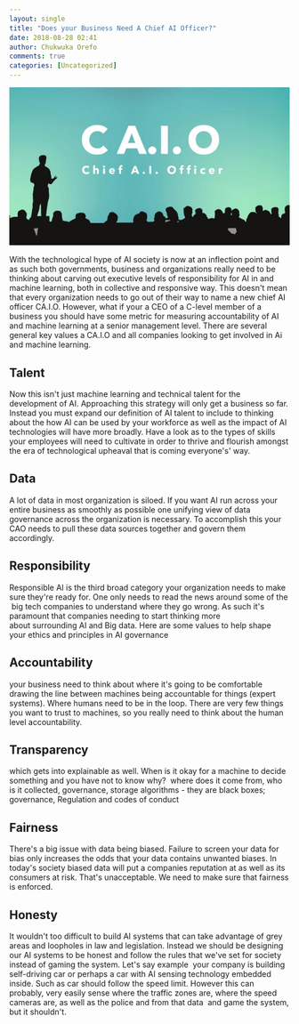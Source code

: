 ```yaml
---
layout: single
title: "Does your Business Need A Chief AI Officer?"
date: 2018-08-28 02:41
author: Chukwuka Orefo
comments: true
categories: [Uncategorized]
---
```


![Chief AI Officer Acronym](/images/caio.png "Chief AI Officer Acronym")

With the technological hype of AI society is now at an inflection point and as such both governments, business and organizations really need to be thinking about carving out executive levels of responsibility for AI in and machine learning, both in collective and responsive way.
This doesn't mean that every organization needs to go out of their way to name a new chief AI officer CA.I.O. However, what  if your a CEO of a C-level member of a business you should have some metric for measuring accountability of AI and machine learning at a senior management level. There are several general key values a CA.I.O and all companies looking to get involved in Ai and machine learning.

## __Talent__

Now this isn't just machine learning and technical talent for the development of AI. Approaching this strategy will only get a business so far. Instead you must expand our definition of AI talent to include to thinking about the how AI can be used by your workforce as well as the impact of AI technologies will have more broadly. Have a look as to the types of skills your employees will need to cultivate in order to thrive and flourish amongst the era of technological upheaval that is coming everyone's' way.

## __Data__

A lot of data in most organization is siloed. If you want AI run across your entire business as smoothly as possible one unifying view of data governance across the organization is necessary. To accomplish this your CAO needs to pull these data sources together and govern them accordingly. 

## __Responsibility__

Responsible AI is the third broad category your organization needs to make sure they're ready for. </span><span style="font-weight:400;">One only needs to read the news around some of the  big tech companies to understand where they go wrong. As such it's paramount that companies needing to start thinking more about surrounding AI and Big data. Here are some values to help shape your ethics and principles in AI governance

## __Accountability__

your business need to think about where it's going to be comfortable drawing the line between machines being accountable for things (expert systems). Where humans need to be in the loop. There are very few things you want to trust to machines, so you really need to think about the human level accountability.

## __Transparency__

which gets into explainable as well. When is it okay for a machine to decide something and you have not to know why? 
where does it come from, who is it collected, governance, storage algorithms - they are black boxes; governance, Regulation and codes of conduct


## __Fairness__

There's a big issue with data being biased. Failure to screen your data for bias only increases the odds that your data contains unwanted biases. In today's society biased data will put a companies reputation at as well as its consumers at risk. That's unacceptable. We need to make sure that fairness is enforced.


## __Honesty__

 It wouldn't too difficult to build AI systems that can take advantage of grey areas and loopholes in law and legislation. Instead we should be designing our AI systems to be honest and follow the rules that we've set for society instead of gaming the system. Let's say example  your company is building self-driving car or perhaps a car with AI sensing technology embedded inside. Such as car should follow the speed limit. However this can probably, very easily sense where the traffic zones are, where the speed cameras are, as well as the police and from that data  and game the system, but it shouldn't. 
